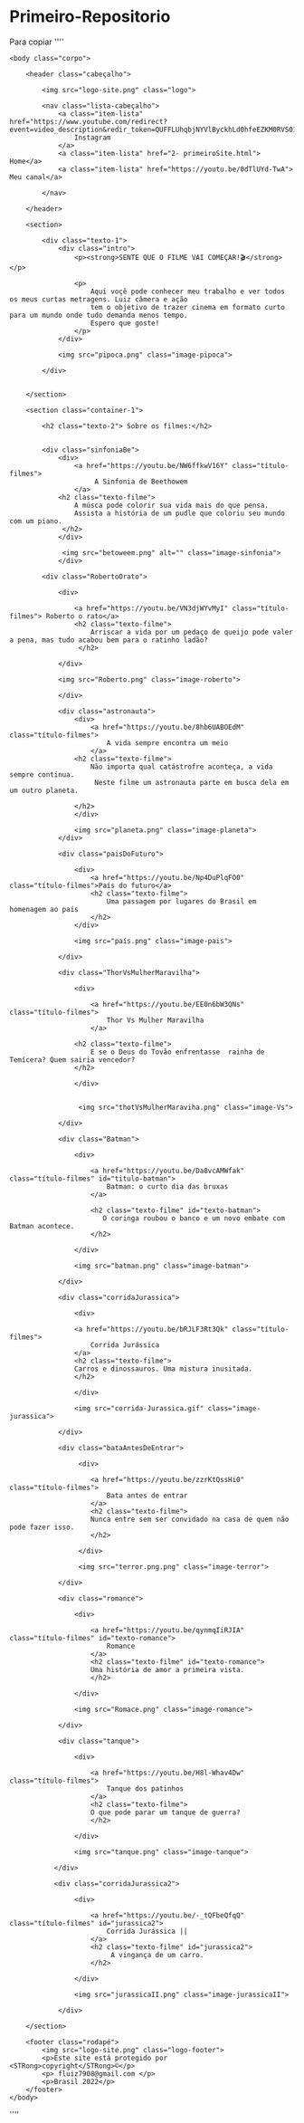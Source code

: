 # Primeiro-Repositorio

Para copiar 
''''
<html>
    <head>
      <title>Luiz, câmera, ação</title>
      <link rel="stylesheet" href="3-primeiroSite.css">
      <link rel="stylesheet" href="reset.css">
      <link rel="preconnect" href="https://fonts.googleapis.com">
    <link rel="preconnect" href="https://fonts.gstatic.com" crossorigin>
    <link href="https://fonts.googleapis.com/css2?family=Contrail+One&display=swap" rel="stylesheet">
    <meta name="viewport" content="width-device-width, initial-scale=1">
    <link rel="stylesheet"  media = "only screen and (max-width:500px)"href="4-primeiroSite-mobile.css">
    </head>

    <body class="corpo">

        <header class="cabeçalho">  

            <img src="logo-site.png" class="logo">

            <nav class="lista-cabeçalho"> 
                <a class="item-lista" href="https://www.youtube.com/redirect?event=video_description&redir_token=QUFFLUhqbjNYVlByckhLd0hfeEZKM0RVS01lX3VzMW50UXxBQ3Jtc0trSGJMRTZoV2NFbkVtd2hlaWJuQkxVd0gtaHBiNW9KcG9TckJ5dkVXOFBET3ZodFVLVVhZcWw4UmFWdVM0QTliNlkzOUp5a2d4SUV1QWE1RURiM1pQZzBHYTBvMjZaMmlIUUV5YWdudGFUV0ZLSzBwMA&q=https%3A%2F%2Fwww.instagram.com%2Ftv%2FCGarjdDHlcj%2F%3Figshid%3DYmMyMTA2M2Y%3D&v=VN3djWYvMyI"> 
                    Instagram
                </a>
                <a class="item-lista" href="2- primeiroSite.html"> Home</a>
                <a class="item-lista" href="https://youtu.be/0dTlUYd-TwA"> Meu canal</a>

            </nav>

        </header>

        <section>

            <div class="texto-1">
                <div class="intro">
                    <p><strong>SENTE QUE O FILME VAI COMEÇAR!🎬</strong></p>
                        
                    <p>
                        Aqui voçê pode conhecer meu trabalho e ver todos os meus curtas metragens. Luiz câmera e ação
                        tem o objetivo de trazer cinema em formato curto para um mundo onde tudo demanda menos tempo.
                        Espero que goste!
                    </p>
                </div>
                
                <img src="pipoca.png" class="image-pipoca">

            </div>

            
        </section>

        <section class="container-1">
         
            <h2 class="texto-2"> Sobre os filmes:</h2>
            
            
            <div class="sinfoniaBe">
                <div>
                    <a href="https://youtu.be/NW6ffkwV16Y" class="título-filmes">
                         A Sinfonia de Beethowem
                    </a>
                <h2 class="texto-filme"> 
                    A músca pode colorir sua vida mais do que pensa. 
                    Assista a história de um pudle que coloriu seu mundo com um piano. 
                 </h2>
                </div>
                
                 <img src="betoweem.png" alt="" class="image-sinfonia">
                </div>

            <div class="RobertoOrato">
                
                <div>

                    <a href="https://youtu.be/VN3djWYvMyI" class="título-filmes"> Roberto o rato</a>
                    <h2 class="texto-filme"> 
                        Arriscar a vida por um pedaço de queijo pode valer a pena, mas tudo acabou bem para o ratinho ladão?
                     </h2>

                </div>
                
                <img src="Roberto.png" class="image-roberto">
                 
                </div>

                <div class="astronauta">
                    <div>
                        <a href="https://youtu.be/8hb6UABOEdM" class="título-filmes">
                            A vida sempre encontra um meio
                        </a>
                    <h2 class="texto-filme"> 
                        Não importa qual catástrofre aconteça, a vida sempre continua.
                         Neste filme um astronauta parte em busca dela em um outro planeta.

                    </h2>
                    </div>
                    
                    <img src="planeta.png" class="image-planeta">
                </div>

                <div class="paisDoFuturo">

                    <div>
                        <a href="https://youtu.be/Np4DuPlqFO0" class="título-filmes">País do futuro</a>
                        <h2 class="texto-filme"> 
                            Uma passagem por lugares do Brasil em homenagem ao país
                        </h2>
                    </div>

                    <img src="país.png" class="image-pais">

                </div>
            
                <div class="ThorVsMulherMaravilha">

                    <div>

                        <a href="https://youtu.be/EE0n6bW3QNs" class="título-filmes">
                            Thor Vs Mulher Maravilha
                        </a>

                    <h2 class="texto-filme"> 
                        E se o Deus do Tovão enfrentasse  rainha de Temícera? Quem sairia vencedor?
                    </h2>

                    </div>
                    
                    
                     <img src="thotVsMulherMaraviha.png" class="image-Vs">

                </div>

                <div class="Batman">

                    <div>

                        <a href="https://youtu.be/Da8vcAMWfak" class="título-filmes" id="titulo-batman">
                            Batman: o curto dia das bruxas
                        </a>

                        <h2 class="texto-filme" id="texto-batman"> 
                           O coringa roubou o banco e um novo embate com Batman acontece. 
                        </h2>

                    </div>
                
                    <img src="batman.png" class="image-batman">

                </div>

                <div class="corridaJurassica">

                    <div>

                    <a href="https://youtu.be/bRJLF3Rt3Qk" class="título-filmes">
                        Corrida Jurássica
                    </a>
                    <h2 class="texto-filme"> 
                    Carros e dinossauros. Uma mistura inusitada.
                    </h2>

                    </div>

                    <img src="corrida-Jurassica.gif" class="image-jurassica">
                    
                </div>

                <div class="bataAntesDeEntrar">

                     <div>

                        <a href="https://youtu.be/zzrKtQssHi0" class="título-filmes">
                            Bata antes de entrar 
                        </a>
                        <h2 class="texto-filme"> 
                        Nunca entre sem ser convidado na casa de quem não pode fazer isso.
                        </h2>

                     </div>

                     <img src="terror.png.png" class="image-terror">
                  
                </div>

                <div class="romance">

                    <div>

                        <a href="https://youtu.be/qynmqIiRJIA" class="título-filmes" id="texto-romance">
                            Romance
                        </a>
                        <h2 class="texto-filme" id="texto-romance"> 
                        Uma história de amor a primeira vista.
                        </h2>

                    </div>
                    
                    <img src="Romace.png" class="image-romance">

                </div>

                <div class="tanque">

                    <div>

                        <a href="https://youtu.be/H8l-Whav4Dw" class="título-filmes">
                            Tanque dos patinhos
                        </a>
                        <h2 class="texto-filme"> 
                        O que pode parar um tanque de guerra?
                        </h2>

                    </div>
                    
                    <img src="tanque.png" class="image-tanque">

               </div>

               <div class="corridaJurassica2">
                    
                    <div>
                        
                        <a href="https://youtu.be/-_tQFbeQfqQ" class="título-filmes" id="jurassica2">
                            Corrida Jurássica ||
                        </a>
                        <h2 class="texto-filme" id="jurassica2"> 
                             A vingança de um carro.
                        </h2>

                    </div>
                    
                    <img src="jurassicaII.png" class="image-jurassicaII">

                </div>

        </section>

        <footer class="rodapé">
            <img src="logo-site.png" class="logo-footer">
            <p>Este site está protegido por <STRong>copyright</STRong>©</p>
            <p> fluiz7908@gmail.com </p>
            <p>Brasil 2022</p>
        </footer>
    </body>
</html>

''''
